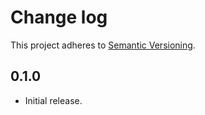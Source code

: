 # Change log

This project adheres to [Semantic Versioning](http://semver.org/).

## 0.1.0

- Initial release.
